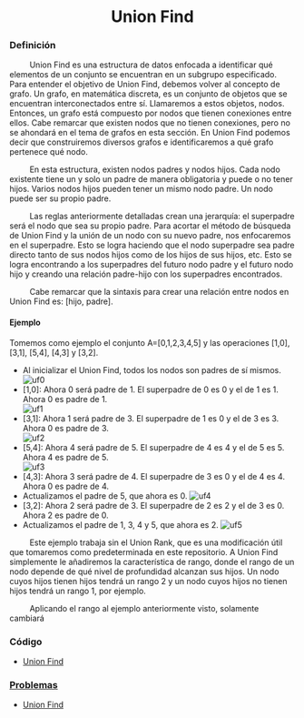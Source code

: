 <div align="center">

# Union Find  

 <div align="left">
 
 ### Definición  

&nbsp;&nbsp;&nbsp;&nbsp;&nbsp;&nbsp;&nbsp;&nbsp; Union Find es una estructura de datos enfocada a identificar qué elementos de un conjunto se encuentran en un subgrupo especificado. Para entender el objetivo de Union Find, debemos volver al concepto de grafo. Un grafo, en matemática discreta, es un conjunto de objetos que se encuentran interconectados entre sí. Llamaremos a estos objetos, nodos. Entonces, un grafo está compuesto por nodos que tienen conexiones entre ellos. Cabe remarcar que existen nodos que no tienen conexiones, pero no se ahondará en el tema de grafos en esta sección. En Union Find podemos decir que construiremos diversos grafos e identificaremos a qué grafo pertenece qué nodo.  

&nbsp;&nbsp;&nbsp;&nbsp;&nbsp;&nbsp;&nbsp;&nbsp; En esta estructura, existen nodos padres y nodos hijos. Cada nodo existente tiene un y solo un padre de manera obligatoria y puede o no tener hijos. Varios nodos hijos pueden tener un mismo nodo padre. Un nodo puede ser su propio padre.  
  
&nbsp;&nbsp;&nbsp;&nbsp;&nbsp;&nbsp;&nbsp;&nbsp; Las reglas anteriormente detalladas crean una jerarquía: el superpadre será el nodo que sea su propio padre. Para acortar el método de búsqueda de Union Find y la unión de un nodo con su nuevo padre, nos enfocaremos en el superpadre. Esto se logra haciendo que el nodo superpadre sea padre directo tanto de sus nodos hijos como de los hijos de sus hijos, etc. Esto se logra encontrando a los superpadres del futuro nodo padre y el futuro nodo hijo y creando una relación padre-hijo con los superpadres encontrados.
  
&nbsp;&nbsp;&nbsp;&nbsp;&nbsp;&nbsp;&nbsp;&nbsp; Cabe remarcar que la sintaxis para crear una relación entre nodos en Union Find es: [hijo, padre].
 #### Ejemplo
  
  Tomemos como ejemplo el conjunto A=[0,1,2,3,4,5] y las operaciones [1,0], [3,1], [5,4], [4,3] y [3,2].  
  
  * Al inicializar el Union Find, todos los nodos son padres de sí mismos.  
  ![uf0](https://imgur.com/5hHlQ5q.png)
  * [1,0]: Ahora 0 será padre de 1. El superpadre de 0 es 0 y el de 1 es 1. Ahora 0 es padre de 1.  
  ![uf1](https://imgur.com/g2ZSmqN.png)
  * [3,1]: Ahora 1 será padre de 3. El superpadre de 1 es 0 y el de 3 es 3. Ahora 0 es padre de 3.  
  ![uf2](https://imgur.com/t6SHCOB.png)
  * [5,4]: Ahora 4 será padre de 5. El superpadre de 4 es 4 y el de 5 es 5. Ahora 4 es padre de 5.  
  ![uf3](https://imgur.com/UtihrlN.png)
  * [4,3]: Ahora 3 será padre de 4. El superpadre de 3 es 0 y el de 4 es 4. Ahora 0 es padre de 4.  
  * Actualizamos el padre de 5, que ahora es 0. 
  ![uf4](https://imgur.com/90fYXHs.png)
  * [3,2]: Ahora 2 será padre de 3. El superpadre de 2 es 2 y el de 3 es 0. Ahora 2 es padre de 0.  
  * Actualizamos el padre de 1, 3, 4 y 5, que ahora es 2. 
  ![uf5](https://imgur.com/6WmA5Cr.png)
  
  
&nbsp;&nbsp;&nbsp;&nbsp;&nbsp;&nbsp;&nbsp;&nbsp; Este ejemplo trabaja sin el Union Rank, que es una modificación útil que tomaremos como predeterminada en este repositorio. A Union Find simplemente le añadiremos la característica de rango, donde el rango de un nodo depende de qué nivel de profundidad alcanzan sus hijos. Un nodo cuyos hijos tienen hijos tendrá un rango 2 y un nodo cuyos hijos no tienen hijos tendrá un rango 1, por ejemplo.

&nbsp;&nbsp;&nbsp;&nbsp;&nbsp;&nbsp;&nbsp;&nbsp; Aplicando el rango al ejemplo anteriormente visto, solamente cambiará 
  
   ### Código
  * [Union Find](https://github.com/marinovivianUPB/Algoritmica/blob/main/Estructura%20de%20Datos/Union%20Find/unionFind.cpp)
  
  ### [Problemas](https://github.com/marinovivianUPB/Algoritmica/blob/main/Estructura%20de%20Datos/Union%20Find/Problemas)
  * [Union Find](https://github.com/marinovivianUPB/Algoritmica/blob/main/Estructura%20de%20Datos/Union%20Find/Problemas/Union%20Find/unionFind.cpp)  
